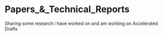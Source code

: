 # Papers_&_Technical_Reports
Sharing some research i have worked on and am working on
Accelerated Drafts
